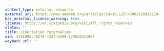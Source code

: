 ```yaml
---
content_type: external-resource
external_url: https://www.aeaweb.org/articles?id=10.1257/000282803321947001
has_external_license_warning: true
license: https://en.wikipedia.org/wiki/All_rights_reserved
status: ''
title: Libertarian Paternalism
uid: 130100dc-82f8-433f-b599-1748d8351867
wayback_url: ''
---
```

